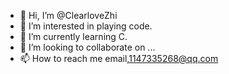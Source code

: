 - 👋 Hi, I’m @ClearloveZhi
- 👀 I’m interested in playing code.
- 🌱 I’m currently learning C.
- 💞️ I’m looking to collaborate on ...
- 📫 How to reach me email,1147335268@qq.com

<!---
ClearloveZhi/ClearloveZhi is a ✨ special ✨ repository because its `README.md` (this file) appears on your GitHub profile.
You can click the Preview link to take a look at your changes.
--->
